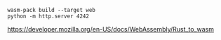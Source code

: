 ```
wasm-pack build --target web
python -m http.server 4242
```

<https://developer.mozilla.org/en-US/docs/WebAssembly/Rust_to_wasm>
